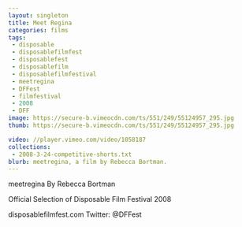 ```yaml
---
layout: singleton
title: Meet Regina
categories: films
tags:
 - disposable
 - disposablefilmfest
 - disposablefest
 - disposablefilm
 - disposablefilmfestival
 - meetregina
 - DFFest
 - filmfestival
 - 2008
 - DFF
image: https://secure-b.vimeocdn.com/ts/551/249/55124957_295.jpg
thumb: https://secure-b.vimeocdn.com/ts/551/249/55124957_295.jpg

video: //player.vimeo.com/video/1058187
collections:
 - 2008-3-24-competitive-shorts.txt
blurb: meetregina, a film by Rebecca Bortman.
---
```


meetregina
By Rebecca Bortman

Official Selection of Disposable Film Festival 2008

disposablefilmfest.com
Twitter: @DFFest